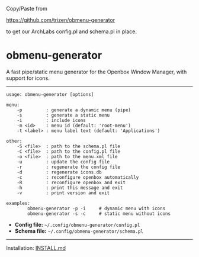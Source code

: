 Copy/Paste from 

https://github.com/trizen/obmenu-generator

to get our ArchLabs config.pl and schema.pl in place.


obmenu-generator
================

A fast pipe/static menu generator for the Openbox Window Manager, with support for icons.

---

```
usage: obmenu-generator [options]

menu:
    -p         : generate a dynamic menu (pipe)
    -s         : generate a static menu
    -i         : include icons
    -m <id>    : menu id (default: 'root-menu')
    -t <label> : menu label text (default: 'Applications')

other:
    -S <file>  : path to the schema.pl file
    -C <file>  : path to the config.pl file
    -o <file>  : path to the menu.xml file
    -u         : update the config file
    -r         : regenerate the config file
    -d         : regenerate icons.db
    -c         : reconfigure openbox automatically
    -R         : reconfigure openbox and exit
    -h         : print this message and exit
    -v         : print version and exit

examples:
        obmenu-generator -p -i     # dynamic menu with icons
        obmenu-generator -s -c     # static menu without icons
```

* <b>Config file:</b> `~/.config/obmenu-generator/config.pl`
* <b>Schema file:</b> `~/.config/obmenu-generator/schema.pl`

---

Installation: [INSTALL.md](INSTALL.md)
